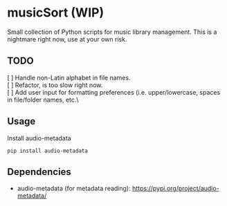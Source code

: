 # musicSort (WIP)
Small collection of Python scripts for music library management. This is a nightmare right now, use at your own risk.

## TODO
[ ] Handle non-Latin alphabet in file names.\
[ ] Refactor, is too slow right now.\
[ ] Add user input for formatting preferences (i.e. upper/lowercase, spaces in file/folder names, etc.\

## Usage
Install audio-metadata
```
pip install audio-metadata
```

## Dependencies
* audio-metadata (for metadata reading): https://pypi.org/project/audio-metadata/
